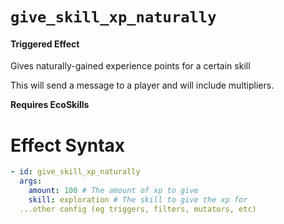 # `give_skill_xp_naturally`
#### Triggered Effect

Gives naturally-gained experience points for a certain skill

This will send a message to a player and will include multipliers.

**Requires EcoSkills**

# Effect Syntax
```yaml
- id: give_skill_xp_naturally
  args:
    amount: 100 # The amount of xp to give
    skill: exploration # The skill to give the xp for
  ...other config (eg triggers, filters, mutators, etc)
```